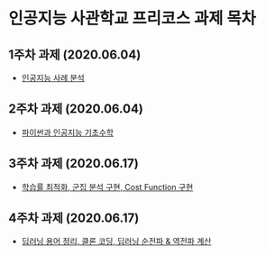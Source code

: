  # 인공지능 사관학교 프리코스 과제 목차

 ## 1주차 과제 (2020.06.04)
 - [인공지능 사례 분석 ](https://github.com/kimyou1102/-assignment/blob/master/1%EC%A3%BC%EC%B0%A8%20%EA%B3%BC%EC%A0%9C.ipynb)
 ## 2주차 과제 (2020.06.04)
 - [파이썬과 인공지능 기초수학](https://github.com/kimyou1102/-assignment/blob/master/2%EC%A3%BC%EC%B0%A8%20%EA%B3%BC%EC%A0%9C.ipynb)
 ## 3주차 과제 (2020.06.17)
 - [학습률 최적화, 군집 분석 구현, Cost Function 구현](https://github.com/kimyou1102/-assignment/blob/master/3%EC%A3%BC%EC%B0%A8%20%EA%B3%BC%EC%A0%9C.ipynb)
## 4주차 과제 (2020.06.17)
 - [딥러닝 용어 정리, 클론 코딩, 딥러닝 순전파 & 역전파 계산](https://github.com/kimyou1102/-assignment/blob/master/4%EC%A3%BC%EC%B0%A8%20%EA%B3%BC%EC%A0%9C.ipynb)
